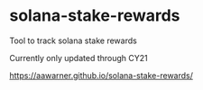 # solana-stake-rewards
Tool to track solana stake rewards

Currently only updated through CY21

https://aawarner.github.io/solana-stake-rewards/
